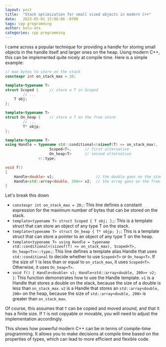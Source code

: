 ```yaml
---
layout: post
title:  "Stack optimization for small sized objects in modern C++"
date:   2023-05-01 15:06:06 -0700
tags: cpp programming
author: bolu-atx
categories: cpp programming
---
```



I came across a popular technique for providing a handle for storing small objects in the handle itself and larger ones on the heap. Using modern C++, this can be implemented quite nicely at compile time. Here is a simple example:

```cpp
// max bytes to store on the stack
constexpr int on_stack_max = 20;

template<typename T>
struct Scoped {     // store a T in Scoped
        // ...
    T obj;
};

template<typename T>
struct On_heap {    // store a T on the free store
        // ...
        T* objp;
};

template<typename T>
using Handle = typename std::conditional<(sizeof(T) <= on_stack_max),
                    Scoped<T>,      // first alternative
                    On_heap<T>      // second alternative
               >::type;

void f()
{
    Handle<double> v1;                   // the double goes on the stack
    Handle<std::array<double, 200>> v2;  // the array goes on the free store
}
```


Let's break this down

- `constexpr int on_stack_max = 20;`: This line defines a constant expression for the maximum number of bytes that can be stored on the stack.
- `template<typename T> struct Scoped { T obj; };`: This is a template struct that can store an object of any type T on the stack.
- `template<typename T> struct On_heap { T* objp; };`: This is a template struct that can store a pointer to an object of any type T on the heap.
- `template<typename T> using Handle = typename std::conditional<(sizeof(T) <= on_stack_max), Scoped<T>, On_heap<T>>::type;`: This line defines a template alias Handle that uses `std::conditional` to decide whether to use `Scoped<T>` or `On_heap<T>`. If the size of `T` is less than or equal to `on_stack_max`, it uses `Scoped<T>`. Otherwise, it uses `On_heap<T>`.
- `void f() { Handle<double> v1; Handle<std::array<double, 200>> v2; }`: This function demonstrates how to use the Handle template. `v1` is a Handle that stores a double on the stack, because the size of a double is less than `on_stack_max`. `v2` is a Handle that stores an `std::array<double, 200>` on the heap, because the size of `std::array<double, 200>` is greater than `on_stack_max`.

Of course, this assumes that `T` can be copied and moved around, and that it has a finite size. If `T` is not copyable or movable, you will need to adjust the implementation accordingly.

This shows how powerful modern C++ can be in terms of compile-time programming. It allows you to make decisions at compile time based on the properties of types, which can lead to more efficient and flexible code.